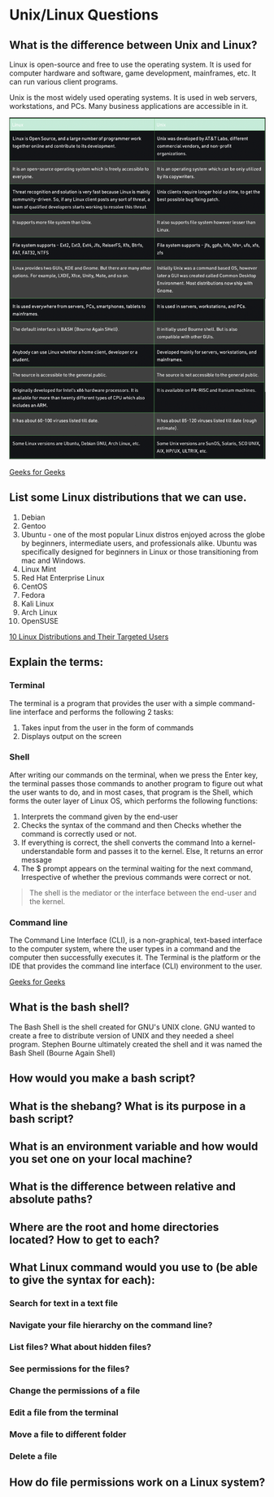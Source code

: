 # Unix/Linux Questions

## What is the difference between Unix and Linux?
Linux is open-source and free to use the operating system. It is used for computer hardware and software, game development, mainframes, etc. It can run various client programs.

Unix is the most widely used operating systems. It is used in web servers, workstations, and PCs. Many business applications are accessible in it.

![Linux/Unix Chart](./images/linux-unix-chart.png)

[Geeks for Geeks](https://www.geeksforgeeks.org/linux-vs-unix/)

## List some Linux distributions that we can use.

1. Debian
2. Gentoo
3. Ubuntu - one of the most popular Linux distros enjoyed across the globe by beginners, intermediate users, and professionals alike. Ubuntu was specifically designed for beginners in Linux or those transitioning from mac and Windows.
4. Linux Mint
5. Red Hat Enterprise Linux
6. CentOS
7. Fedora
8. Kali Linux
9. Arch Linux
10. OpenSUSE

[10 Linux Distributions and Their Targeted Users](https://www.tecmint.com/linux-distro-for-power-users/)

## Explain the terms:

### Terminal
The terminal is a program that provides the user with a simple command-line interface and performs the following 2 tasks:

1. Takes input from the user in the form of commands
2. Displays output on the screen

### Shell
After writing our commands on the terminal, when we press the Enter key, the terminal passes those commands to another program to figure out what the user wants to do, and in most cases, that program is the Shell, which forms the outer layer of Linux OS, which performs the following functions:

1. Interprets the command given by the end-user
2. Checks the syntax of the command and then Checks whether the command is correctly used or not.
3. If everything is correct, the shell converts the command Into a kernel-understandable form and passes it to the kernel. Else, It returns an error message 
4. The $ prompt appears on the terminal waiting for the next command, Irrespective of whether the previous commands were correct or not.

> The shell is the mediator or the interface between the end-user and the kernel.  

### Command line
The Command Line Interface (CLI), is a non-graphical, text-based interface to the computer system, where the user types in a command and the computer then successfully executes it. The Terminal is the platform or the IDE that provides the command line interface (CLI) environment to the user.

[Geeks for Geeks](https://www.geeksforgeeks.org/linux-operating-system-cli-command-line-interface-and-gui-graphic-user-interface/?ref=gcse)

## What is the bash shell? 
The Bash Shell is the shell created for GNU's UNIX clone. GNU wanted to create a free to distribute version of UNIX and they needed a sheel program. Stephen Bourne ultimately created the shell and it was named the Bash Shell (Bourne Again Shell)

## How would you make a bash script?

## What is the shebang? What is its purpose in a bash script?

## What is an environment variable and how would you set one on your local machine?

## What is the difference between relative and absolute paths? 

## Where are the root and home directories located? How to get to each? 

## What Linux command would you use to (be able to give the syntax for each): 

### Search for text in a text file 

### Navigate your file hierarchy on the command line? 

### List files? What about hidden files?  

### See permissions for the files? 

### Change the permissions of a file 

### Edit a file from the terminal

### Move a file to different folder

### Delete a file

## How do file permissions work on a Linux system?
